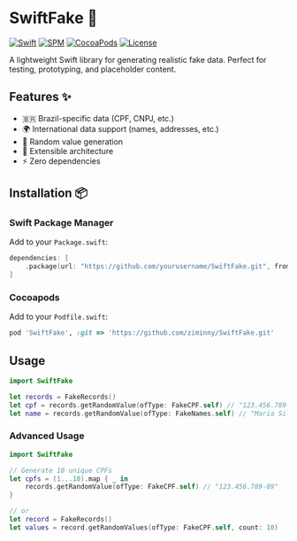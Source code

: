 # SwiftFake 🎲

[![Swift](https://img.shields.io/badge/Swift-5.6+-orange.svg)](https://swift.org)
[![SPM](https://img.shields.io/badge/SPM-Compatible-brightgreen.svg)](https://swift.org/package-manager/)
[![CocoaPods](https://img.shields.io/badge/CocoaPods-Compatible-FF2D55.svg)](https://cocoapods.org)
[![License](https://img.shields.io/badge/License-MIT-blue.svg)](https://opensource.org/licenses/MIT)

A lightweight Swift library for generating realistic fake data. Perfect for testing, prototyping, and placeholder content.

## Features ✨

- 🇧🇷 Brazil-specific data (CPF, CNPJ, etc.)
- 🌍 International data support (names, addresses, etc.)
- 🎲 Random value generation
- 🧩 Extensible architecture
- ⚡ Zero dependencies

## Installation 📦

### Swift Package Manager
Add to your `Package.swift`:
```swift
dependencies: [
    .package(url: "https://github.com/yourusername/SwiftFake.git", from: "1.0.0")
]
```

### Cocoapods
Add to your `Podfile.swift`:
```ruby
pod 'SwiftFake', :git => 'https://github.com/ziminny/SwiftFake.git'
```

## Usage 
```swift
import SwiftFake

let records = FakeRecords()
let cpf = records.getRandomValue(ofType: FakeCPF.self) // "123.456.789-09"
let name = records.getRandomValue(ofType: FakeNames.self) // "Maria Silva"
```

### Advanced Usage
```swift
import SwiftFake

// Generate 10 unique CPFs
let cpfs = (1...10).map { _ in
    records.getRandomValue(ofType: FakeCPF.self) // "123.456.789-09"
}

// or
let record = FakeRecords()
let values = record.getRandomValues(ofType: FakeCPF.self, count: 10)
```